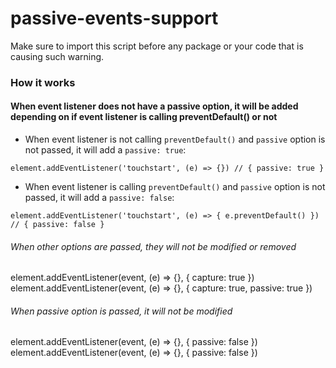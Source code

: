 # passive-events-support

Make sure to import this script before any package or your code that is causing such warning.

### How it works
#### When event listener does not have a passive option, it will be added depending on if event listener is calling preventDefault() or not

- When event listener is not calling `preventDefault()` and `passive` option is not passed, it will add a `passive: true`:
```
element.addEventListener('touchstart', (e) => {}) // { passive: true }
```

- When event listener is calling `preventDefault()` and `passive` option is not passed, it will add a `passive: false`:
```
element.addEventListener('touchstart', (e) => { e.preventDefault() }) // { passive: false }
```

###### When other options are passed, they will not be modified or removed
element.addEventListener(event, (e) => {}, { capture: true })
element.addEventListener(event, (e) => {}, { capture: true, passive: true })

###### When passive option is passed, it will not be modified
element.addEventListener(event, (e) => {}, { passive: false })
element.addEventListener(event, (e) => {}, { passive: false })